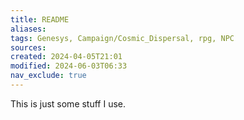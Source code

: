 ```yaml
---
title: README
aliases: 
tags: Genesys, Campaign/Cosmic_Dispersal, rpg, NPC 
sources:
created: 2024-04-05T21:01
modified: 2024-06-03T06:33
nav_exclude: true
---
```


This is just some stuff I use.
